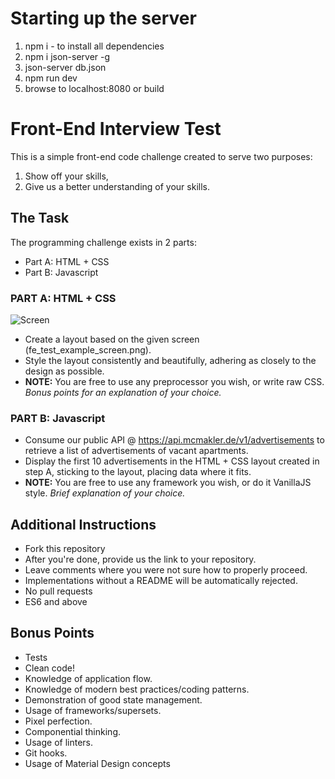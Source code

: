 # Starting up the server
1. npm i - to install all dependencies 
2. npm i json-server -g
3. json-server db.json
4. npm run dev
5. browse to localhost:8080 or build


# Front-End Interview Test

This is a simple front-end code challenge created to serve two purposes:

1. Show off your skills,
1. Give us a better understanding of your skills.

## The Task

The programming challenge exists in 2 parts:
* Part A: HTML + CSS
* Part B: Javascript

### PART A: HTML + CSS

![Screen](https://raw.githubusercontent.com/mcmakler/frontend_interview_test/master/assets/fe_test_example_screen.png)

* Create a layout based on the given screen (fe_test_example_screen.png).
* Style the layout consistently and beautifully, adhering as closely to the design as possible.
* **NOTE:** You are free to use any preprocessor you wish, or write raw CSS. *Bonus points for an explanation of your choice.*

### PART B: Javascript

* Consume our public API @ https://api.mcmakler.de/v1/advertisements to retrieve a list of advertisements of vacant apartments.
* Display the first 10 advertisements in the HTML + CSS layout created in step A, sticking to the layout, placing data where it fits.
* **NOTE:** You are free to use any framework you wish, or do it VanillaJS style. *Brief explanation of your choice.*

## Additional Instructions

* Fork this repository
* After you're done, provide us the link to your repository.
* Leave comments where you were not sure how to properly proceed.
* Implementations without a README will be automatically rejected.
* No pull requests
* ES6 and above

## Bonus Points

* Tests
* Clean code!
* Knowledge of application flow.
* Knowledge of modern best practices/coding patterns.
* Demonstration of good state management.
* Usage of frameworks/supersets.
* Pixel perfection.
* Componential thinking.
* Usage of linters.
* Git hooks.
* Usage of Material Design concepts
